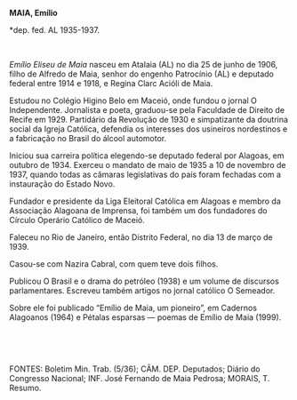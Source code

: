 **MAIA, Emílio**

\*dep. fed. AL 1935-1937.

 

*Emílio Eliseu de Maia* nasceu em Atalaia (AL) no dia 25 de junho de
1906, filho de Alfredo de Maia, senhor do engenho Patrocínio (AL) e
deputado federal entre 1914 e 1918, e Regina Clarc Acióli de Maia.

Estudou no Colégio Higino Belo em Maceió, onde fundou o jornal O
Independente. Jornalista e poeta, graduou-se pela Faculdade de Direito
de Recife em 1929. Partidário da Revolução de 1930 e simpatizante da
doutrina social da Igreja Católica, defendia os interesses dos usineiros
nordestinos e a fabricação no Brasil do álcool automotor.

Iniciou sua carreira política elegendo-se deputado federal por Alagoas,
em outubro de 1934. Exerceu o mandato de maio de 1935 a 10 de novembro
de 1937, quando todas as câmaras legislativas do país foram fechadas com
a instauração do Estado Novo.

Fundador e presidente da Liga Eleitoral Católica em Alagoas e membro da
Associação Alagoana de Imprensa, foi também um dos fundadores do Círculo
Operário Católico de Maceió.

Faleceu no Rio de Janeiro, então Distrito Federal, no dia 13 de março de
1939.

Casou-se com Nazira Cabral, com quem teve dois filhos.

Publicou O Brasil e o drama do petróleo (1938) e um volume de discursos
parlamentares. Escreveu também artigos no jornal católico O Semeador.

Sobre ele foi publicado “Emílio de Maia, um pioneiro”, em Cadernos
Alagoanos (1964) e Pétalas esparsas — poemas de Emílio de Maia (1999).

 

 

FONTES: Boletim Min. Trab. (5/36); CÂM. DEP. Deputados; Diário do
Congresso Nacional; INF. José Fernando de Maia Pedrosa; MORAIS, T.
Resumo.

 
